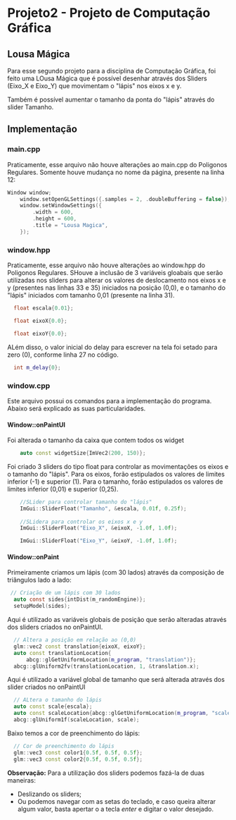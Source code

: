 # Projeto2 - Projeto de Computação Gráfica
## Lousa Mágica

Para esse segundo projeto para a disciplina de Computação Gráfica, foi feito uma LOusa Mágica que é possível desenhar através dos Sliders (Eixo_X e Eixo_Y) que movimentam o "lápis" nos eixos x e y.

Também é possível aumentar o tamanho da ponta do "lápis" através do slider Tamanho.

## Implementação

### main.cpp

Praticamente, esse arquivo não houve alterações ao main.cpp do Poligonos Regulares. Somente houve mudança no nome da página, presente na linha 12:

~~~C++
Window window;
    window.setOpenGLSettings({.samples = 2, .doubleBuffering = false});
    window.setWindowSettings({
        .width = 600,
        .height = 600,
        .title = "Lousa Magica",
    });
~~~

### window.hpp

Praticamente, esse arquivo não houve alterações ao window.hpp do Poligonos Regulares. SHouve a inclusão de 3 variáveis gloabais que serão utilizadas nos sliders para alterar os valores de deslocamento nos eixos x e y (presentes nas linhas 33 e 35) iniciados na posição (0,0), e o tamanho do "lápis" iniciados com tamanho 0,01 (presente na linha 31).

~~~C++
  float escala{0.01};

  float eixoX{0.0};

  float eixoY{0.0};
~~~

ALém disso, o valor inicial do delay para escrever na tela foi setado para zero (0), conforme linha 27 no código.

~~~C++
  int m_delay{0};
~~~


### window.cpp

Este arquivo possui os comandos para a implementação do programa. Abaixo será explicado as suas particularidades.

####  Window::onPaintUI

Foi alterada o tamanho da caixa que contem todos os widget

~~~C++
    auto const widgetSize{ImVec2(200, 150)};
~~~

Foi criado 3 sliders do tipo float para controlar as movimentações os eixos e o tamanho do "lápis".
Para os eixos, forão estipulados os valores de limites inferior (-1) e superior (1).
Para o tamanho, forão estipulados os valores de limites inferior (0,01) e superior (0,25).
~~~C++
    //SLider para controlar tamanho do "lápis"
    ImGui::SliderFloat("Tamanho", &escala, 0.01f, 0.25f);
    
    //SLidera para controlar os eixos x e y
    ImGui::SliderFloat("Eixo_X", &eixoX, -1.0f, 1.0f);

    ImGui::SliderFloat("Eixo_Y", &eixoY, -1.0f, 1.0f);
~~~

#### Window::onPaint

Primeiramente criamos um lápis (com 30 lados) através da composição de triângulos lado a lado:

~~~C
 // Criação de um lápis com 30 lados
  auto const sides{intDist(m_randomEngine)};
  setupModel(sides);
~~~

Aqui é utilizado as variáveis globais de posição que serão alteradas através dos sliders criados no onPaintUI.

~~~C++
  // Altera a posição em relação ao (0,0)
  glm::vec2 const translation{eixoX, eixoY};
  auto const translationLocation{
      abcg::glGetUniformLocation(m_program, "translation")};
  abcg::glUniform2fv(translationLocation, 1, &translation.x);
~~~

Aqui é utilizado a variável global de tamanho que será alterada através dos slider criados no onPaintUI
~~~C++
  // ALtera o tamanho do lápis
  auto const scale{escala};
  auto const scaleLocation{abcg::glGetUniformLocation(m_program, "scale")};
  abcg::glUniform1f(scaleLocation, scale);
~~~

Baixo temos a cor de preenchimento do lápis:

~~~C++
  // Cor de preenchimento do lápis
  glm::vec3 const color1{0.5f, 0.5f, 0.5f};
  glm::vec3 const color2{0.5f, 0.5f, 0.5f};
 ~~~
 
**Observação:** Para a utilização dos sliders podemos fazá-la de duas maneiras: 
* Deslizando os sliders;
* Ou podemos navegar com as setas do teclado, e caso queira alterar algum valor, basta apertar o a tecla _enter_ e digitar o valor desejado.
